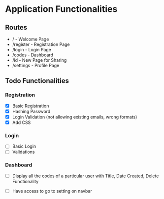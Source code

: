 # **Application Functionalities** #

## **Routes**

- / - Welcome Page
- /register - Registration Page
- /login - Login Page
- /codes - Dashboard
- /id - New Page for Sharing
- /settings - Profile Page

## **Todo Functionalities**

### Registration
- [x] Basic Registration 
- [x] Hashing Password
- [x] Login Validation (not allowing existing emails, wrong formats)
- [x] Add CSS

### Login
- [ ] Basic Login
- [ ] Validations

### Dashboard
- [ ] Display all the codes of a particular user with Title, Date Created, Delete Functionality
- [ ] Have access to go to setting on navbar



